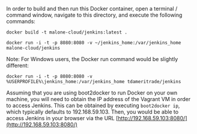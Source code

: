 
In order to build and then run this Docker container, open a terminal / command window, navigate to this directory, and execute the following commands:

```
docker build -t malone-cloud/jenkins:latest . 

docker run -i -t -p 8080:8080 -v ~/jenkins_home:/var/jenkins_home malone-cloud/jenkins
```

Note: For Windows users, the Docker run command would be slightly different:
```
docker run -i -t -p 8080:8080 -v %USERPROFILE%\jenkins_home:/var/jenkins_home tdameritrade/jenkins
```

Assuming that you are using boot2docker to run Docker on your own machine, you will need to obtain the IP address of the Vagrant VM in order to access Jenkins. This can be obtained by executing `boot2docker ip`, which typically defaults to 192.168.59.103. Then, you would be able to access Jenkins in your browser via the URL [http://192.168.59.103:8080/](http://192.168.59.103:8080/)
